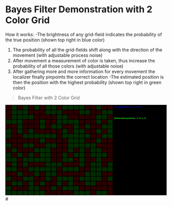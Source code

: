 # Bayes Filter Demonstration with 2 Color Grid

How it works:
-The brightness of any grid-field indicates the probability of the true position (shown top right in blue color)
1) The probability of all the grid-fields shift along with the direction of the movement (with adjustable process noise)
2) After movement a measurement of color is taken, thus increase the probability of all those colors (with adjustable noise)
3) After gathering more and more information for every movement the localizer finally pinpoints the correct location
-The estimated position is then the position with the highest probability (shown top right in green color) 

>Bayes Filter with 2 Color Grid

![Bayes Filter](https://github.com/CoskunUmut/Simple-2D-Bayes-Filter-Introduction/blob/master/showcase/example.gif)#
